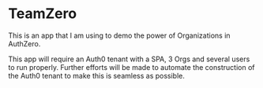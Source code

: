 # TeamZero
This is an app that I am using to demo the power of Organizations in AuthZero.

This app will require an Auth0 tenant with a SPA, 3 Orgs and several users to run properly.  Further efforts will be made to automate the construction of the Auth0 tenant to make this is seamless as possible.

